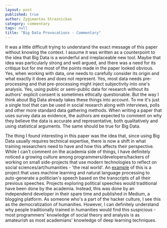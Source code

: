 ```yaml
---
layout: post
published: true
author: Zygimantas Straznickas
category: commentary
tags: null
title: "Big Data Provocations - Commentary"
---
```


It was a little difficult trying to understand the exact message of this paper without knowing the context. I assume it was written as a counterpoint to the idea that Big Data is a wonderful and irreplaceable new tool. Maybe that idea was particularly strong and well argued, and there was a need for its critique but for me most of the points made in the paper looked obvious. Yes, when working with data, one needs to carefully consider its origin and what exactly it does and does not represent. Yes, most data needs pre-processing and that pre-processing might inject subjectivity into one's analysis. Yes, using public or semi-public data for research without its authors' explicit consent is sometimes ethically questionable. But the way I think about Big Data already takes these things into account. To me it's just a single tool that can be used in social research along with interviews, polls and other more standard data gathering methods. When writing a paper that uses survey data as evidence, the authors are expected to comment on why they believe the data is accurate and representative, both qualitatively and using statistical arguments. The same should be true for Big Data.

The thing I found interesting in this paper was the idea that, since using Big Data usually requires technical expertise, there is now a shift in what training researchers need to have and how this affects their perspective. While I can't comment on the academia side of things, I have definitely noticed a growing culture among programmers/developers/hackers of working on small side-projects that use modern technologies to reflect on social sciences/art/humanities - 'the real world'. An [example](https://medium.com/@samim/obama-rnn-machine-generated-political-speeches-c8abd18a2ea0#.u4ruopinb) of this is a project that uses machine learning and natural language processing to auto-generate a politician's speech based on the transcripts of all their previous speeches. Projects exploring political speeches would traditional have been done by the academia. Instead, this was done by an independend developer in their spare time and published in Medium, a blogging platform. As someone who's a part of the hacker culture, I see this as the democratization of humanities. However, I can definitely understand why people traditionally trained in humanities would find this suspicious - most programmers' knowledge of social theory and analysis is as amateurish as most academians' knowledge of deep learning techniques.
